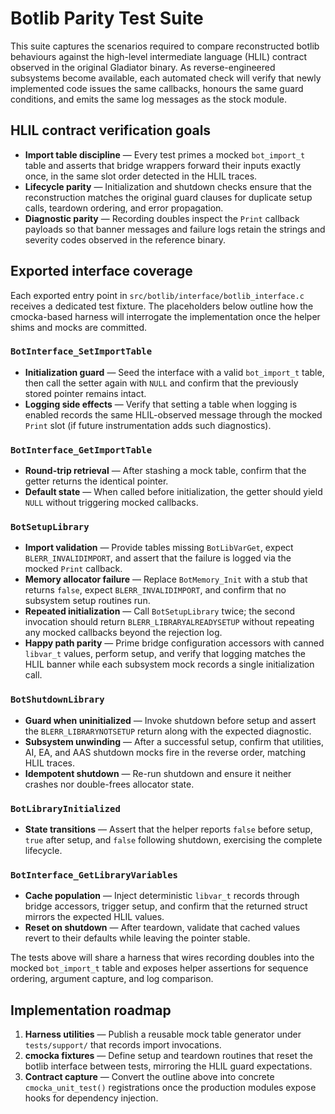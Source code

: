 # Botlib Parity Test Suite

This suite captures the scenarios required to compare reconstructed botlib behaviours against the high-level intermediate language (HLIL)
contract observed in the original Gladiator binary.  As reverse-engineered subsystems become available, each automated check will verify
that newly implemented code issues the same callbacks, honours the same guard conditions, and emits the same log messages as the stock
module.

## HLIL contract verification goals

* **Import table discipline** &mdash; Every test primes a mocked `bot_import_t` table and asserts that bridge wrappers forward their
  inputs exactly once, in the same slot order detected in the HLIL traces.
* **Lifecycle parity** &mdash; Initialization and shutdown checks ensure that the reconstruction matches the original guard clauses for
  duplicate setup calls, teardown ordering, and error propagation.
* **Diagnostic parity** &mdash; Recording doubles inspect the `Print` callback payloads so that banner messages and failure logs retain the
  strings and severity codes observed in the reference binary.

## Exported interface coverage

Each exported entry point in `src/botlib/interface/botlib_interface.c` receives a dedicated test fixture.  The placeholders below outline
how the cmocka-based harness will interrogate the implementation once the helper shims and mocks are committed.

### `BotInterface_SetImportTable`
* **Initialization guard** &mdash; Seed the interface with a valid `bot_import_t` table, then call the setter again with `NULL` and confirm
  that the previously stored pointer remains intact.
* **Logging side effects** &mdash; Verify that setting a table when logging is enabled records the same HLIL-observed message through the
  mocked `Print` slot (if future instrumentation adds such diagnostics).

### `BotInterface_GetImportTable`
* **Round-trip retrieval** &mdash; After stashing a mock table, confirm that the getter returns the identical pointer.
* **Default state** &mdash; When called before initialization, the getter should yield `NULL` without triggering mocked callbacks.

### `BotSetupLibrary`
* **Import validation** &mdash; Provide tables missing `BotLibVarGet`, expect `BLERR_INVALIDIMPORT`, and assert that the failure is logged via
  the mocked `Print` callback.
* **Memory allocator failure** &mdash; Replace `BotMemory_Init` with a stub that returns `false`, expect `BLERR_INVALIDIMPORT`, and confirm
  that no subsystem setup routines run.
* **Repeated initialization** &mdash; Call `BotSetupLibrary` twice; the second invocation should return `BLERR_LIBRARYALREADYSETUP` without
  repeating any mocked callbacks beyond the rejection log.
* **Happy path parity** &mdash; Prime bridge configuration accessors with canned `libvar_t` values, perform setup, and verify that logging
  matches the HLIL banner while each subsystem mock records a single initialization call.

### `BotShutdownLibrary`
* **Guard when uninitialized** &mdash; Invoke shutdown before setup and assert the `BLERR_LIBRARYNOTSETUP` return along with the expected
  diagnostic.
* **Subsystem unwinding** &mdash; After a successful setup, confirm that utilities, AI, EA, and AAS shutdown mocks fire in the reverse order,
  matching HLIL traces.
* **Idempotent shutdown** &mdash; Re-run shutdown and ensure it neither crashes nor double-frees allocator state.

### `BotLibraryInitialized`
* **State transitions** &mdash; Assert that the helper reports `false` before setup, `true` after setup, and `false` following shutdown,
  exercising the complete lifecycle.

### `BotInterface_GetLibraryVariables`
* **Cache population** &mdash; Inject deterministic `libvar_t` records through bridge accessors, trigger setup, and confirm that the returned
  struct mirrors the expected HLIL values.
* **Reset on shutdown** &mdash; After teardown, validate that cached values revert to their defaults while leaving the pointer stable.

The tests above will share a harness that wires recording doubles into the mocked `bot_import_t` table and exposes helper assertions for
sequence ordering, argument capture, and log comparison.

## Implementation roadmap

1. **Harness utilities** &mdash; Publish a reusable mock table generator under `tests/support/` that records import invocations.
2. **cmocka fixtures** &mdash; Define setup and teardown routines that reset the botlib interface between tests, mirroring the HLIL guard
   expectations.
3. **Contract capture** &mdash; Convert the outline above into concrete `cmocka_unit_test()` registrations once the production modules expose
   hooks for dependency injection.

